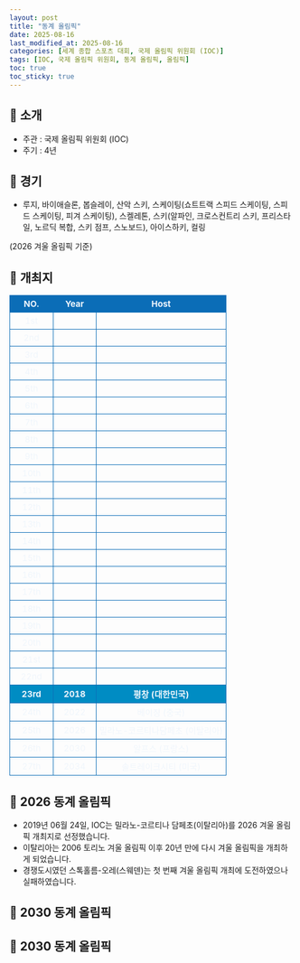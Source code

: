 ```yaml
---
layout: post
title: "동계 올림픽"
date: 2025-08-16
last_modified_at: 2025-08-16
categories: [세계 종합 스포츠 대회, 국제 올림픽 위원회 (IOC)]
tags: [IOC, 국제 올림픽 위원회, 동계 올림픽, 올림픽]
toc: true
toc_sticky: true
---
```

<style>
    /* 테이블 서식 */
    table {
        width: 100%;
        border-collapse: collapse;
        font-size: 15px;
        color: #f0f6fc;
      }
      th, td {
        border: 1px solid #0B6DB7;
        padding: 5px;
        text-align: center;
        font-weight: normal;
      }
</style>
## 📜 소개
* 주관 : 국제 올림픽 위원회 (IOC)
* 주기 : 4년

## 📜 경기
* 루지, 바이애슬론, 봅슬레이, 산악 스키, 스케이팅(쇼트트랙 스피드 스케이팅, 스피드 스케이팅, 피겨 스케이팅), 스켈레톤, 스키(알파인, 크로스컨트리 스키, 프리스타일, 노르딕 복합, 스키 점프, 스노보드), 아이스하키, 컬링

(2026 겨울 올림픽 기준)

## 📜 개최지
<html>

<head>
    <meta charset="UTF-8">
</head>

<body>
    <table>
        <tr style="background: #0B6DB7;">
            <th style="width: 20%; font-weight: bold;">NO.</th>
            <th style="width: 20%; font-weight: bold;">Year</th>
            <th style="width: 60%; font-weight: bold;">Host</th>
        </tr>
        <tr>
            <th>1st</th>
            <th></th>
            <th></th>
        </tr>
        <tr>
            <th>2nd</th>
            <th></th>
            <th></th>
        </tr>
        <tr>
            <th>3rd</th>
            <th></th>
            <th></th>
        </tr>
        <tr>
            <th>4th</th>
            <th></th>
            <th></th>
        </tr>
        <tr>
            <th>5th</th>
            <th></th>
            <th></th>
        </tr>
        <tr>
            <th>6th</th>
            <th></th>
            <th></th>
        </tr>
        <tr>
            <th>7th</th>
            <th></th>
            <th></th>
        </tr>
        <tr>
            <th>8th</th>
            <th></th>
            <th></th>
        </tr>
        <tr>
            <th>9th</th>
            <th></th>
            <th></th>
        </tr>
        <tr>
            <th>10th</th>
            <th></th>
            <th></th>
        </tr>
        <tr>
            <th>11th</th>
            <th></th>
            <th></th>
        </tr>
        <tr>
            <th>12th</th>
            <th></th>
            <th></th>
        </tr>
        <tr>
            <th>13th</th>
            <th></th>
            <th></th>
        </tr>
        <tr>
            <th>14th</th>
            <th></th>
            <th></th>
        </tr>
        <tr>
            <th>15th</th>
            <th></th>
            <th></th>
        </tr>
        <tr>
            <th>16th</th>
            <th></th>
            <th></th>
        </tr>
        <tr>
            <th>17th</th>
            <th></th>
            <th></th>
        </tr>
        <tr>
            <th>18th</th>
            <th></th>
            <th></th>
        </tr>
        <tr>
            <th>19th</th>
            <th></th>
            <th></th>
        </tr>
        <tr>
            <th>20th</th>
            <th></th>
            <th></th>
        </tr>
        <tr>
            <th>21st</th>
            <th></th>
            <th></th>
        </tr>
        <tr>
            <th>22nd</th>
            <th></th>
            <th></th>
        </tr>
        <tr style="background: #008CC3;">
            <th style="font-weight: bold;">23rd</th>
            <th style="font-weight: bold;">2018</th>
            <th style="font-weight: bold;">평창 (대한민국)</th>
        </tr>
        <tr>
            <th>24th</th>
            <th>2022</th>
            <th>베이징 (중국)</th>
        </tr>
        <tr>
            <th>25th</th>
            <th>2026</th>
            <th>밀라노-코르티나담페초 (이탈리아)</th>
        </tr>
        <tr>
            <th>26th</th>
            <th>2030</th>
            <th>알프스 (프랑스)</th>
        </tr>
        <tr>
            <th>27th</th>
            <th>2034</th>
            <th>솔트레이크시티 (미국)</th>
        </tr>
    </table>
</body>

</html>

## 📜 2026 동계 올림픽
* 2019년 06월 24일, IOC는 밀라노-코르티나 담페초(이탈리아)를 2026 겨울 올림픽 개최지로 선정했습니다.
* 이탈리아는 2006 토리노 겨울 올림픽 이후 20년 만에 다시 겨울 올림픽을 개최하게 되었습니다.
* 경쟁도시였던 스톡홀름-오레(스웨덴)는 첫 번째 겨울 올림픽 개최에 도전하였으나 실패하였습니다.

## 📜 2030 동계 올림픽

## 📜 2030 동계 올림픽
